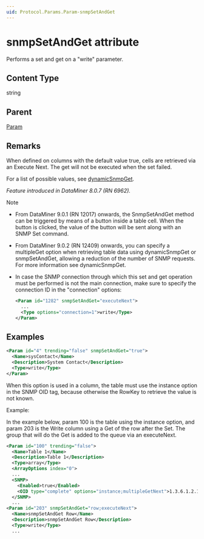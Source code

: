 ```yaml
---
uid: Protocol.Params.Param-snmpSetAndGet
---
```


# snmpSetAndGet attribute

Performs a set and get on a "write" parameter.

## Content Type

string

## Parent

[Param](xref:Protocol.Params.Param)

## Remarks

When defined on columns with the default value true, cells are retrieved via an Execute Next. The get will not be executed when the set failed.

For a list of possible values, see [dynamicSnmpGet](xref:Protocol.Params.Param.Type-dynamicSnmpGet).

*Feature introduced in DataMiner 8.0.7 (RN 6962).*

> [!NOTE]
> - From DataMiner 9.0.1 (RN 12017) onwards, the SnmpSetAndGet method can be triggered by means of a button inside a table cell. When the button is clicked, the value of the button will be sent along with an SNMP Set command.
>
> - From DataMiner 9.0.2 (RN 12409) onwards, you can specify a multipleGet option when retrieving table data using dynamicSnmpGet or snmpSetAndGet, allowing a reduction of the number of SNMP requests.
For more information see dynamicSnmpGet.
>
> - In case the SNMP connection through which this set and get operation must be performed is not the main connection, make sure to specify the connection ID in the "connection" options:
>
>    ```xml
>    <Param id="1282" snmpSetAndGet="executeNext">
>      ...
>      <Type options="connection=1">write</Type>
>    </Param>
>     ```

## Examples

```xml
<Param id="4" trending="false" snmpSetAndGet="true">
  <Name>sysContact</Name>
  <Description>System Contact</Description>
  <Type>write</Type>
</Param>
```

When this option is used in a column, the table must use the instance option in the SNMP OID tag, because otherwise the RowKey to retrieve the value is not known.

Example:

In the example below, param 100 is the table using the instance option, and param 203 is the Write column using a Get of the row after the Set. The group that will do the Get is added to the queue via an executeNext.

```xml
<Param id="100" trending="false">
  <Name>Table 1</Name>
  <Description>Table 1</Description>
  <Type>array</Type>
  <ArrayOptions index="0">
  ...
  <SNMP>
    <Enabled>true</Enabled>
    <OID type="complete" options="instance;multipleGetNext">1.3.6.1.2.1.1.8</OID>
  </SNMP>
  ...
<Param id="203" snmpSetAndGet="row;executeNext">
  <Name>snmpSetAndGet Row</Name>
  <Description>snmpSetAndGet Row</Description>
  <Type>write</Type>
  ...
```
